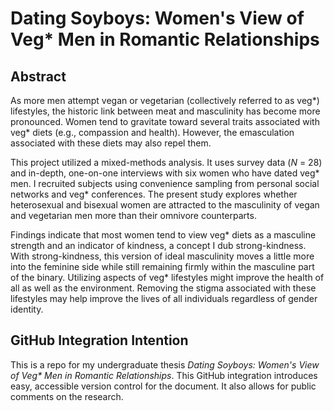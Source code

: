 # Dating Soyboys: Women's View of Veg* Men in Romantic Relationships

## Abstract

As more men attempt vegan or vegetarian (collectively referred to as
veg*) lifestyles, the historic link between meat and masculinity has
become more pronounced. Women tend to gravitate toward several traits
associated with veg* diets (e.g., compassion and health). However, the
emasculation associated with these diets may also repel them. 

This project utilized a mixed-methods analysis. It uses survey data (_N_
= 28) and in-depth, one-on-one interviews with six women who have dated
veg* men. I recruited subjects using convenience sampling from personal
social networks and veg* conferences. The present study explores whether
heterosexual and bisexual women are attracted to the masculinity of
vegan and vegetarian men more than their omnivore counterparts. 

Findings indicate that most women tend to view veg* diets as a masculine
strength and an indicator of kindness, a concept I dub strong-kindness.
With strong-kindness, this version of ideal masculinity moves a little
more into the feminine side while still remaining firmly within the
masculine part of the binary. Utilizing aspects of veg* lifestyles might
improve the health of all as well as the environment. Removing the
stigma associated with these lifestyles may help improve the lives of
all individuals regardless of gender identity.

## GitHub Integration Intention

This is a repo for my undergraduate thesis _Dating Soyboys: Women's View of Veg* Men in Romantic Relationships_. This GitHub integration introduces easy, accessible version control for the document. It also allows for public comments on the research.
